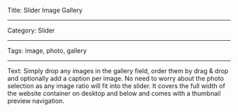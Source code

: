 Title: Slider Image Gallery

---

Category: Slider

---

Tags: image, photo, gallery

---

Text: Simply drop any images in the gallery field, order them by drag & drop and optionally add a caption per image. No need to worry about the photo selection as any image ratio will fit into the slider. It covers the full width of the website container on desktop and below and comes with a thumbnail preview navigation.
